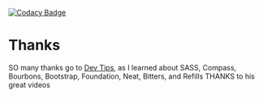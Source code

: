 [![Codacy Badge](https://api.codacy.com/project/badge/Grade/659c6a8e617d4d36b0a18ae5c40aaeb5)](https://www.codacy.com/manual/Xmetalfanx/website?utm_source=github.com&amp;utm_medium=referral&amp;utm_content=Xmetalfanx/website&amp;utm_campaign=Badge_Grade)

# Thanks

SO many thanks go to [Dev Tips](https://www.youtube.com/channel/UCyIe-61Y8C4_o-zZCtO4ETQ), as I learned about SASS, Compass, Bourbons, Bootstrap, Foundation, Neat, Bitters, and Refills THANKS to his great videos
